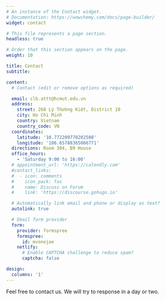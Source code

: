 ```yaml
---
# An instance of the Contact widget.
# Documentation: https://wowchemy.com/docs/page-builder/
widget: contact

# This file represents a page section.
headless: true

# Order that this section appears on the page.
weight: 10

title: Contact
subtitle:

content:
  # Contact (edit or remove options as required)

  email: clb.attt@hcmut.edu.vn
  address:
    street: 268 Lý Thường Kiệt, District 10
    city: Ho Chi Minh
    country: Vietnam
    country_code: VN
  coordinates:
    latitude: '10.772209770202508'
    longitude: '106.65788365066771'
  directions: Room 304, B9 House
  office_hours:
    - 'Saturday 9:00 to 16:00'
  # appointment_url: 'https://calendly.com'
  #contact_links:
  #  - icon: comments
  #    icon_pack: fas
  #    name: Discuss on Forum
  #    link: 'https://discourse.gohugo.io'

  # Automatically link email and phone or display as text?
  autolink: true

  # Email form provider
  form:
    provider: formspree
    formspree:
      id: mvonojae
    netlify:
      # Enable CAPTCHA challenge to reduce spam?
      captcha: false

design:
  columns: '1'
---
```


Feel free to contact us. We will try to response in a day or two.
